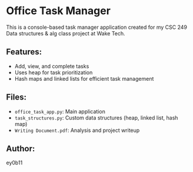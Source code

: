 # Office Task Manager 

This is a console-based task manager application created for my CSC 249 Data structures & alg class project at Wake Tech.

## Features:
- Add, view, and complete tasks
- Uses heap for task prioritization
- Hash maps and linked lists for efficient task management

## Files:
- `office_task_app.py`: Main application
- `task_structures.py`: Custom data structures (heap, linked list, hash map)
- `Writing Document.pdf`: Analysis and project writeup

## Author:
ey0b11

